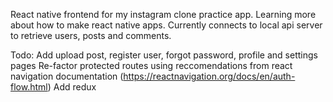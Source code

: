 React native frontend for my instagram clone practice app. Learning more about how to make react native apps.
Currently connects to local api server to retrieve users, posts and comments.

Todo:
Add upload post, register user, forgot password, profile and settings pages
Re-factor protected routes using reccomendations from react navigation documentation (https://reactnavigation.org/docs/en/auth-flow.html)
Add redux
